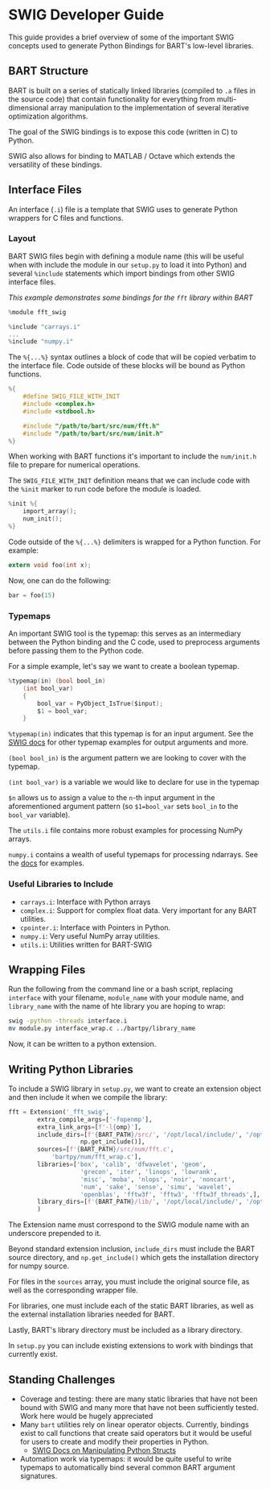 # SWIG Developer Guide

This guide provides a brief overview of some of the important SWIG concepts used to generate Python Bindings for BART's low-level libraries.

## BART Structure

BART is built on a series of statically linked libraries (compiled to `.a` files in the source code) that contain functionality for everything from multi-dimensional array manipulation to the implementation of several iterative optimization algorithms.

The goal of the SWIG bindings is to expose this code (written in C) to Python. 

SWIG also allows for binding to MATLAB / Octave which extends the versatility of these bindings. 

## Interface Files

An interface (`.i`) file is a template that SWIG uses to generate Python wrappers for C files and functions. 

### Layout

BART SWIG files begin with defining a module name (this will be useful when with include the module in our `setup.py` to load it into Python) and several `%include` statements which import bindings from other SWIG interface files. 

_This example demonstrates some bindings for the `fft` library within BART_

```C
%module fft_swig

%include "carrays.i"
...
%include "numpy.i"
```

The `%{...%}` syntax outlines a block of code that will be copied verbatim to the interface file. Code outside of these blocks will be bound as Python functions.

```C
%{
    #define SWIG_FILE_WITH_INIT
    #include <complex.h>
    #include <stdbool.h>

    #include "/path/to/bart/src/num/fft.h"
    #include "/path/to/bart/src/num/init.h"
%}
```

When working with BART functions it's important to include the `num/init.h` file to prepare for numerical operations.

The `SWIG_FILE_WITH_INIT` definition means that we can include code with the `%init` marker to run code before the module is loaded.

```C
%init %{
    import_array();
    num_init();
%}
```

Code outside of the `%{...%}` delimiters is wrapped for a Python function. For example:

```C
extern void foo(int x);
```

Now, one can do the following:

```Python
bar = foo(15)
```

### Typemaps

An important SWIG tool is the typemap: this serves as an intermediary between the Python binding and the C code, used to preprocess arguments before passing them to the Python code. 

For a simple example, let's say we want to create a boolean typemap. 

```C
%typemap(in) (bool bool_in)
    (int bool_var)
    {
        bool_var = PyObject_IsTrue($input);
        $1 = bool_var; 
    }
```

`%typemap(in)` indicates that this typemap is for an input argument. See the [SWIG docs](http://www.swig.org/Doc4.0/Typemaps.html#Typemaps) for other typemap examples for output arguments and more.

`(bool bool_in)` is the argument pattern we are looking to cover with the typemap. 

`(int bool_var)` is a variable we would like to declare for use in the typemap

`$n` allows us to assign a value to the `n`-th input argument in the aforementioned argument pattern (so `$1=bool_var` sets `bool_in` to the `bool_var` variable).

The `utils.i` file contains more robust examples for processing NumPy arrays.

`numpy.i` contains a wealth of useful typemaps for processing ndarrays. See the [docs](https://numpy.org/doc/stable/reference/swig.html) for examples. 


### Useful Libraries to Include

- `carrays.i`: Interface with Python arrays
- `complex.i`: Support for complex float data. Very important for any BART utilities.
- `cpointer.i`: Interface with Pointers in Python. 
- `numpy.i`: Very useful NumPy array utilities. 
- `utils.i`: Utilities written for BART-SWIG

## Wrapping Files

Run the following from the command line or a bash script, replacing `interface` with your filename, `module_name` with your module name, and `library_name` with the name of hte library you are hoping to wrap:

```bash
swig -python -threads interface.i
mv module.py interface_wrap.c ../bartpy/library_name
```

Now, it can be written to a python extension.

## Writing Python Libraries

To include a SWIG library in `setup.py`, we want to create an extension object and then include it when we compile the library:

```python
fft = Extension('_fft_swig',
        extra_compile_args=['-fopenmp'],
        extra_link_args=[f'-l{omp}'],
        include_dirs=[f'{BART_PATH}/src/', '/opt/local/include/', '/opt/local/lib/',
                    np.get_include()],
        sources=[f'{BART_PATH}/src/num/fft.c',
            'bartpy/num/fft_wrap.c'],
        libraries=['box', 'calib', 'dfwavelet', 'geom',
                    'grecon', 'iter', 'linops', 'lowrank', 
                    'misc', 'moba', 'nlops', 'noir', 'noncart',
                    'num', 'sake', 'sense', 'simu', 'wavelet',
                    'openblas', 'fftw3f', 'fftw3', 'fftw3f_threads',],
        library_dirs=[f'{BART_PATH}/lib/', '/opt/local/include/', '/opt/local/lib/'],
        )
```

The Extension name must correspond to the SWIG module name with an underscore prepended to it. 

Beyond standard extension inclusion, `include_dirs` must include the BART source directory, and `np.get_include()` which gets the installation directory for numpy source. 

For files in the `sources` array, you must include the original source file, as well as the corresponding wrapper file.

For libraries, one must include each of the static BART libraries, as well as the external installation libraries needed for BART.

Lastly, BART's library directory must be included as a library directory. 

In `setup.py` you can include existing extensions to work with bindings that currently exist. 

## Standing Challenges

- Coverage and testing: there are many static libraries that have not been bound with SWIG and many more that have not been sufficiently tested. Work here would be hugely appreciated
- Many `bart` utilities rely on linear operator objects. Currently, bindings exist to call functions that create said operators but it would be useful for users to create and modify their properties in Python. 
    - [SWIG Docs on Manipulating Python Structs](http://www.swig.org/Doc4.0/Python.html#Python_nn19)
- Automation work via typemaps: it would be quite useful to write typemaps to automatically bind several common BART argument signatures. 